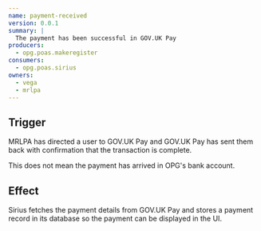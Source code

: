 ```yaml
---
name: payment-received
version: 0.0.1
summary: |
  The payment has been successful in GOV.UK Pay
producers:
  - opg.poas.makeregister
consumers:
  - opg.poas.sirius
owners:
  - vega
  - mrlpa
---
```


## Trigger

MRLPA has directed a user to GOV.UK Pay and GOV.UK Pay has sent them back with confirmation that the transaction is complete.

This does not mean the payment has arrived in OPG's bank account.

## Effect

Sirius fetches the payment details from GOV.UK Pay and stores a payment record in its database so the payment can be displayed in the UI.

<NodeGraph title="Consumer / Producer Diagram" />

<EventExamples />

<Schema />
